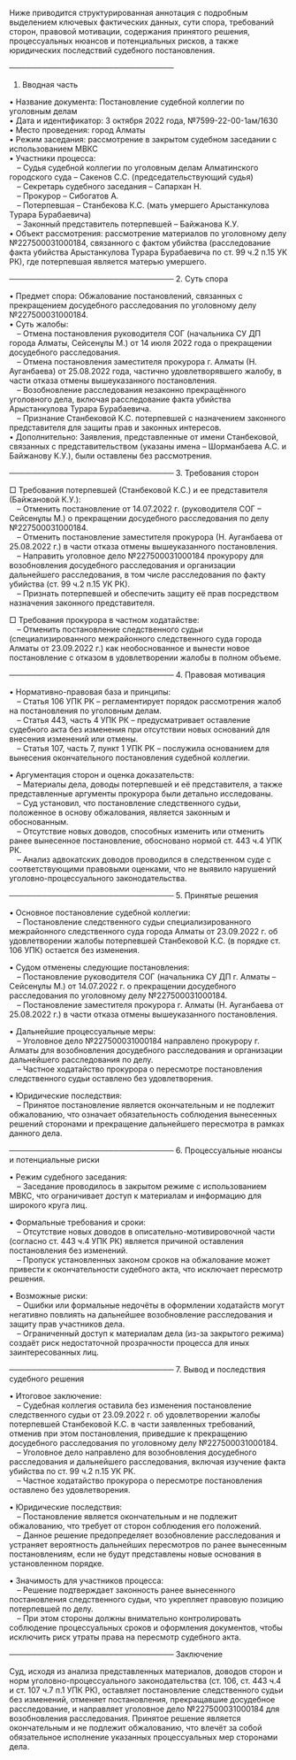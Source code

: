 Ниже приводится структурированная аннотация с подробным выделением ключевых фактических данных, сути спора, требований сторон, правовой мотивации, содержания принятого решения, процессуальных нюансов и потенциальных рисков, а также юридических последствий судебного постановления.

──────────────────────────────
1. Вводная часть

• Название документа: Постановление судебной коллегии по уголовным делам  
• Дата и идентификатор: 3 октября 2022 года, №7599-22-00-1ам/1630  
• Место проведения: город Алматы  
• Режим заседания: рассмотрение в закрытом судебном заседании с использованием МВКС  
• Участники процесса:  
 – Судья судебной коллегии по уголовным делам Алматинского городского суда – Сакенов С.С. (председательствующий судья)  
 – Секретарь судебного заседания – Сапархан Н.  
 – Прокурор – Сибогатов А.  
 – Потерпевшая – Станбекова К.С. (мать умершего Арыстанкулова Турара Бурабаевича)  
 – Законный представитель потерпевшей – Байжанова К.У.  
• Объект рассмотрения: рассмотрение материалов по уголовному делу №227500031000184, связанного с фактом убийства (расследование факта убийства Арыстанкулова Турара Бурабаевича по ст. 99 ч.2 п.15 УК РК), где потерпевшая является матерью умершего.

──────────────────────────────
2. Суть спора

• Предмет спора: Обжалование постановлений, связанных с прекращением досудебного расследования по уголовному делу №227500031000184.  
• Суть жалобы:  
 – Отмена постановления руководителя СОГ (начальника СУ ДП города Алматы, Сейсенұлы М.) от 14 июля 2022 года о прекращении досудебного расследования.  
 – Отмена постановления заместителя прокурора г. Алматы (Н. Ауганбаева) от 25.08.2022 года, частично удовлетворявшего жалобу, в части отказа отмены вышеуказанного постановления.  
 – Возобновление расследования незаконно прекращённого уголовного дела, включая расследование факта убийства Арыстанкулова Турара Бурабаевича.  
 – Признание Станбековой К.С. потерпевшей с назначением законного представителя для защиты прав и законных интересов.  
• Дополнительно: Заявления, представленные от имени Станбековой, связанных с представительством (указаны имена – Шорманбаева А.С. и Байжанову К.У.), были оставлены без рассмотрения.

──────────────────────────────
3. Требования сторон

□ Требования потерпевшей (Станбековой К.С.) и ее представителя (Байжановой К.У.):  
 – Отменить постановление от 14.07.2022 г. (руководителя СОГ – Сейсенұлы М.) о прекращении досудебного расследования по делу №227500031000184.  
 – Отменить постановление заместителя прокурора (Н. Ауганбаева от 25.08.2022 г.) в части отказа отмены вышеуказанного постановления.  
 – Направить уголовное дело №227500031000184 прокурору для возобновления досудебного расследования и организации дальнейшего расследования, в том числе расследования по факту убийства (ст. 99 ч.2 п.15 УК РК).  
 – Признать потерпевшей и обеспечить защиту её прав посредством назначения законного представителя.

□ Требования прокурора в частном ходатайстве:  
 – Отменить постановление следственного судьи (специализированного межрайонного следственного суда города Алматы от 23.09.2022 г.) как необоснованное и вынести новое постановление с отказом в удовлетворении жалобы в полном объеме.

──────────────────────────────
4. Правовая мотивация

• Нормативно-правовая база и принципы:  
 – Статья 106 УПК РК – регламентирует порядок рассмотрения жалоб на постановления по уголовным делам.  
 – Статья 443, часть 4 УПК РК – предусматривает оставление судебного акта без изменения при отсутствии новых оснований для внесения изменений или отмены.  
 – Статья 107, часть 7, пункт 1 УПК РК – послужила основанием для вынесения окончательного постановления судебной коллегии.

• Аргументация сторон и оценка доказательств:  
 – Материалы дела, доводы потерпевшей и её представителя, а также представленные аргументы прокурора были детально исследованы.  
 – Суд установил, что постановление следственного судьи, положенное в основу обжалования, является законным и обоснованным.  
 – Отсутствие новых доводов, способных изменить или отменить ранее вынесенное постановление, обосновано нормой ст. 443 ч.4 УПК РК.  
 – Анализ адвокатских доводов проводился в следственном суде с соответствующими правовыми оценками, что не выявило нарушений уголовно-процессуального законодательства.

──────────────────────────────
5. Принятые решения

• Основное постановление судебной коллегии:  
 – Постановление следственного судьи специализированного межрайонного следственного суда города Алматы от 23.09.2022 г. об удовлетворении жалобы потерпевшей Станбековой К.С. (в порядке ст. 106 УПК) остается без изменения.

• Судом отменены следующие постановления:  
 – Постановление руководителя СОГ (начальника СУ ДП г. Алматы – Сейсенұлы М.) от 14.07.2022 г. о прекращении досудебного расследования по уголовному делу №227500031000184.  
 – Постановление заместителя прокурора г. Алматы (Н. Ауганбаева от 25.08.2022 г.) в части отказа отмены вышеуказанного постановления.

• Дальнейшие процессуальные меры:  
 – Уголовное дело №227500031000184 направлено прокурору г. Алматы для возобновления досудебного расследования и организации дальнейшего расследования по делу.  
 – Частное ходатайство прокурора о пересмотре постановления следственного судьи оставлено без удовлетворения.

• Юридические последствия:  
 – Принятое постановление является окончательным и не подлежит обжалованию, что означает обязательность соблюдения вынесенных решений сторонами и прекращение дальнейшего пересмотра в рамках данного дела.

──────────────────────────────
6. Процессуальные нюансы и потенциальные риски

• Режим судебного заседания:  
 – Заседание проводилось в закрытом режиме с использованием МВКС, что ограничивает доступ к материалам и информацию для широкого круга лиц.

• Формальные требования и сроки:  
 – Отсутствие новых доводов в описательно-мотивировочной части (согласно ст. 443 ч.4 УПК РК) является причиной оставления постановления без изменений.  
 – Пропуск установленных законом сроков на обжалование может привести к окончательности судебного акта, что исключает пересмотр решения.

• Возможные риски:  
 – Ошибки или формальные недочёты в оформлении ходатайств могут негативно повлиять на дальнейшее возобновление расследования и защиту прав участников дела.  
 – Ограниченный доступ к материалам дела (из-за закрытого режима) создаёт риск недостаточной прозрачности процесса для иных заинтересованных лиц.

──────────────────────────────
7. Вывод и последствия судебного решения

• Итоговое заключение:  
 – Судебная коллегия оставила без изменения постановление следственного судьи от 23.09.2022 г. об удовлетворении жалобы потерпевшей Станбековой К.С. в части заявленных требований, отменив при этом постановления, приведшие к прекращению досудебного расследования по уголовному делу №227500031000184.  
 – Уголовное дело направлено для возобновления досудебного расследования и дальнейшего расследования, включая изучение факта убийства по ст. 99 ч.2 п.15 УК РК.  
 – Частное ходатайство прокурора о пересмотре постановления оставлено без удовлетворения.

• Юридические последствия:  
 – Постановление является окончательным и не подлежит обжалованию, что требует от сторон соблюдения его положений.  
 – Данное решение предопределяет возобновление расследования и устраняет вероятность дальнейших пересмотров по ранее вынесенным постановлениям, если не будут представлены новые основания в установленном порядке.

• Значимость для участников процесса:  
 – Решение подтверждает законность ранее вынесенного постановления следственного судьи, что укрепляет правовую позицию потерпевшей по делу.  
 – При этом стороны должны внимательно контролировать соблюдение процессуальных сроков и оформления документов, чтобы исключить риск утраты права на пересмотр судебного акта.

──────────────────────────────
Заключение

Суд, исходя из анализа представленных материалов, доводов сторон и норм уголовно-процессуального законодательства (ст. 106, ст. 443 ч.4 и ст. 107 ч.7 п.1 УПК РК), оставляет постановление следственного судьи без изменений, отменяет постановления, прекращавшие досудебное расследование, и направляет уголовное дело №227500031000184 для возобновления расследования. Принятое решение является окончательным и не подлежит обжалованию, что влечёт за собой обязательное исполнение указанных процессуальных мер сторонами дела.